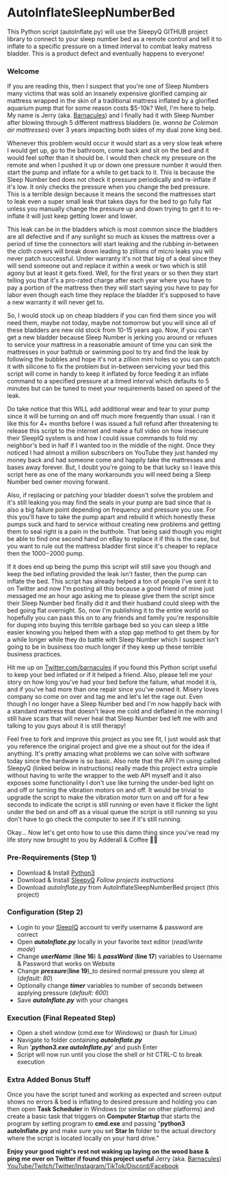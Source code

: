 # AutoInflateSleepNumberBed
This Python script (autoInflate.py) will use the SleepyQ GITHUB project library to connect to your sleep number bed as a remote control and tell it to inflate to a specific pressure on a timed interval to combat leaky matress bladder. This is a product defect and eventually happens to everyone!

### **Welcome**
If you are reading this, then I suspect that you're one of Sleep Numbers many victims that was sold an insanely expensive glorified camping air mattress wrapped in the skin of a traditional mattress inflated by a glorified aquarium pump that for some reason costs $5-10k? Well, I'm here to help. My name is Jerry (aka. [Barnacules](twitter.com/barnacules)) and I finally had it with Sleep Number after blowing through 5 different mattress bladders (ie. _wanna be Coleman air mattresses_) over 3 years impacting both sides of my dual zone king bed. 

Whenever this problem would occur it would start as a very slow leak where I would get up, go to the bathroom, come back and sit on the bed and it would feel softer than it should be. I would then check my pressure on the remote and when I pushed it up or down one pressure number it would then start the pump and inflate for a while to get back to it. This is because the Sleep Number bed does not check it pressure periodically and re-inflate if it's low. It only checks the pressure when you change the bed pressure. This is a terrible design because it means the second the mattresses start to leak even a super small leak that takes days for the bed to go fully flat unless you manually change the pressure up and down trying to get it to re-inflate it will just keep getting lower and lower.

This leak can be in the bladders which is most common since the bladders are all defective and if any sunlight so much as kisses the mattress over a period of time the connectors will start leaking and the rubbing in-between the cloth covers will break down leading to zillions of micro leaks you will never patch successful. Under warranty it's not that big of a deal since they will send someone out and replace it within a week or two which is still agony but at least it gets fixed. Well, for the first years or so then they start telling you that it's a pro-rated charge after each year where you have to pay a portion of the mattress then they will start saying you have to pay for labor even though each time they replace the bladder it's supposed to have a new warranty it will never get to.

So, I would stock up on cheap bladders if you can find them since you will need them, maybe not today, maybe not tomorrow but you will since all of these bladders are new old stock from 10-15 years ago. Now, if you can't get a new bladder because Sleep Number is jerking you around or refuses to service your mattress in a reasonable amount of time you can sink the mattresses in your bathtub or swimming pool to try and find the leak by following the bubbles and hope it's not a zillion mini holes so you can patch it with silicone to fix the problem but in-between servicing your bed this script will come in handy to keep it inflated by force feeding it an inflate command to a specified pressure at a timed interval which defaults to 5 minutes but can be tuned to meet your requirements based on speed of the leak. 

Do take notice that this WILL add additional wear and tear to your pump since it will be turning on and off much more frequently than usual. I ran it like this for 4+ months before I was issued a full refund after threatening to release this script to the internet and make a full video on how insecure their SleepIQ system is and how I could issue commands to fold my neighbor's bed in half if I wanted too in the middle of the night. Once they noticed I had almost a million subscribers on YouTube they just handed my money back and had someone come and happily take the mattresses and bases away forever. But, I doubt you're going to be that lucky so I leave this script here as one of the many workarounds you will need being a Sleep Number bed owner moving forward.

Also, if replacing or patching your bladder doesn't solve the problem and it's still leaking you may find the seals in your pump are bad since that is also a big failure point depending on frequency and pressure you use. For this you'll have to take the pump apart and rebuild it which honestly these pumps suck and hard to service without creating new problems and getting them to seal right is a pain in the butthole. That being said though you might be able to find one second hand on eBay to replace it if this is the case, but you want to rule out the mattress bladder first since it's cheaper to replace then the $1000-$2000 pump.

If it does end up being the pump this script will still save you though and keep the bed inflating provided the leak isn't faster, then the pump can inflate the bed. This script has already helped a ton of people I've sent it to on Twitter and now I'm posting all this because a good friend of mine just messaged me an hour ago asking me to please give them the script since their Sleep Number bed finally did it and their husband could sleep with the bed going flat overnight. So, now I'm publishing it to the entire world so hopefully you can pass this on to any friends and family you're responsible for duping into buying this terrible garbage bed so you can sleep a little easier knowing you helped them with a stop gap method to get them by for a while longer while they do battle with Sleep Number which I suspect isn't going to be in business too much longer if they keep up these terrible business practices.

Hit me up on [Twitter.com/barnacules](http://twitter.com/barnacules) if you found this Python script useful to keep your bed inflated or if it helped a friend. Also, please tell me your story on how long you've had your bed before the failure, what model it is, and if you've had more than one repair since you've owned it. Misery loves company so come on over and tag me and let's let the rage out. Even though I no longer have a Sleep Number bed and I'm now happily back with a standard mattress that doesn't leave me cold and deflated in the morning I still have scars that will never heal that Sleep Number bed left me with and talking to you guys about it is still therapy!

Feel free to fork and improve this project as you see fit, I just would ask that you reference the original project and give me a shout out for the idea if anything. It's pretty amazing what problems we can solve with software today since the hardware is so basic. Also note that the API I'm using called SleepyQ (linked below in instructions) really made this project extra simple without having to write the wrapper to the web API myself and it also exposes some functionality I don't use like turning the under-bed light on and off or turning the vibration motors on and off. It would be trivial to upgrade the script to make the vibration motor turn on and off for a few seconds to indicate the script is still running or even have it flicker the light under the bed on and off as a visual queue the script is still running so you don't have to go check the computer to see if it's still running.

Okay... Now let's get onto how to use this damn thing since you've read my life story now brought to you by Adderall & Coffee 🍿🤣 

### **Pre-Requirements (Step 1)**
- Download & Install [Python3](https://www.python.org/downloads/)
- Download & Install [SleepyQ](https://github.com/technicalpickles/sleepyq) *_Follow projects instructions_*
- Download _autoInflate.py_ from AutoInflateSleepNumberBed project (this project)

### **Configuration (Step 2)** 
- Login to your [SleepIQ](https://www.sleepnumber.com/login) account to verify username & password are correct
- Open **_autoInflate.py_** locally in your favorite text editor (_read/write mode_)
- Change _**userName**_ (**line 16**) & _**passWord**_ (**line 17**) variables to Username & Password that works on Website
- Change _**pressure**_(**line 19**)_to desired normal pressure you sleep at (_default: 80_)
- Optionally change _**timer**_ variables to number of seconds between applying pressure (_default: 600_)
- Save _**autoInflate.py**_ with your changes

### **Execution (Final Repeated Step)** 
- Open a shell window (cmd.exe for Windows) or (bash for Linux)
- Navigate to folder containing _**autoInflate.py**_
- Run '_**python3.exe autoInflate.py**_' and push Enter
- Script will now run until you close the shell or hit CTRL-C to break execution

### **Extra Added Bonus Stuff**
Once you have the script tuned and working as expected and screen output shows no errors & bed is inflating to desired pressure and holding you can then open **Task Scheduler** in Windows (or similar on other platforms) and create a basic task that triggers on **Computer Startup** that starts the program by setting program to **cmd.exe** and passing "**python3 autoInflate.py** and make sure you set **Star In** folder to the actual directory where the script is located locally on your hard drive."

**Enjoy your good night's rest not waking up laying on the wood base & ping me over on Twitter if found this project useful**
Jerry (aka. [Barnacules](http://twitter.com/barnacules))
[YouTube/Twitch/Twitter/Instagram/TikTok/Discord/Facebook](http://linktr.ee/barnacules)
